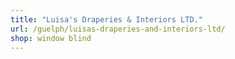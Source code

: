 ```yaml
---
title: "Luisa's Draperies & Interiors LTD."
url: /guelph/luisas-draperies-and-interiors-ltd/
shop: window blind
---
```

